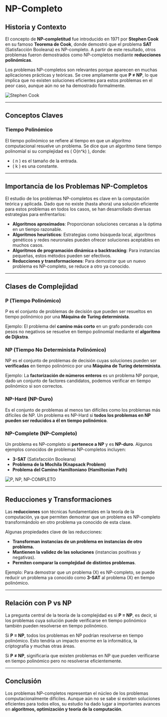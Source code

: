 # NP-Completo

## Historia y Contexto

El concepto de **NP-completitud** fue introducido en 1971 por **Stephen Cook** en su famoso **Teorema de Cook**, donde demostró que el problema **SAT** (Satisfacción Booleana) es NP-completo. A partir de este resultado, otros problemas fueron demostrados como NP-completos mediante **reducciones polinómicas**.

Los problemas NP-completos son relevantes porque aparecen en muchas aplicaciones prácticas y teóricas. Se cree ampliamente que **P ≠ NP**, lo que implica que no existen soluciones eficientes para estos problemas en el peor caso, aunque aún no se ha demostrado formalmente.

![Stephen Cook](https://upload.wikimedia.org/wikipedia/commons/6/68/Prof.Cook.jpg)

---

## Conceptos Claves

### **Tiempo Polinómico**
El tiempo polinómico se refiere al tiempo en que un algoritmo computacional resuelve un problema. Se dice que un algoritmo tiene tiempo polinomial si su complejidad es \( O(n^k) \), donde:

- \( n \) es el tamaño de la entrada.
- \( k \) es una constante.

---

## Importancia de los Problemas NP-Completos

El estudio de los problemas NP-completos es clave en la computación teórica y aplicada. Dado que no existe (hasta ahora) una solución eficiente para estos problemas en todos los casos, se han desarrollado diversas estrategias para enfrentarlos:

- **Algoritmos aproximados**: Proporcionan soluciones cercanas a la óptima en un tiempo razonable.
- **Algoritmos heurísticos**: Estrategias como búsqueda local, algoritmos genéticos y redes neuronales pueden ofrecer soluciones aceptables en muchos casos.
- **Algoritmos de programación dinámica o backtracking**: Para instancias pequeñas, estos métodos pueden ser efectivos.
- **Reducciones y transformaciones**: Para demostrar que un nuevo problema es NP-completo, se reduce a otro ya conocido.

---

## Clases de Complejidad

### **P (Tiempo Polinómico)**
P es el conjunto de problemas de decisión que pueden ser resueltos en tiempo polinómico por una **Máquina de Turing determinista**. 

Ejemplo: El problema del **camino más corto** en un grafo ponderado con pesos no negativos se resuelve en tiempo polinomial mediante el **algoritmo de Dijkstra**.

### **NP (Tiempo No Determinista Polinómico)**
NP es el conjunto de problemas de decisión cuyas soluciones pueden ser **verificadas** en tiempo polinómico por una **Máquina de Turing determinista**.

Ejemplo: La **factorización de números enteros** es un problema NP porque, dado un conjunto de factores candidatos, podemos verificar en tiempo polinómico si son correctos.

### **NP-Hard (NP-Duro)**
Es el conjunto de problemas al menos tan difíciles como los problemas más difíciles de NP. Un problema es NP-Hard si **todos los problemas en NP pueden ser reducidos a él en tiempo polinómico**. 

### **NP-Complete (NP-Completo)**
Un problema es NP-completo si **pertenece a NP** y es **NP-duro**. Algunos ejemplos conocidos de problemas NP-completos incluyen:

- **3-SAT** (Satisfacción Booleana)
- **Problema de la Mochila (Knapsack Problem)**
- **Problema del Camino Hamiltoniano (Hamiltonian Path)**

![P, NP, NP-COMPLETO](https://upload.wikimedia.org/wikipedia/commons/thumb/7/79/Complexity_classes_es.svg/260px-Complexity_classes_es.svg.png)

---

## Reducciones y Transformaciones

Las **reducciones** son técnicas fundamentales en la teoría de la computación, ya que permiten demostrar que un problema es NP-completo transformándolo en otro problema ya conocido de esta clase.

Algunas propiedades clave de las reducciones:

- **Transforman instancias de un problema en instancias de otro problema.**
- **Mantienen la validez de las soluciones** (instancias positivas y negativas).
- **Permiten comparar la complejidad de distintos problemas**.

Ejemplo: Para demostrar que un problema \(X\) es NP-completo, se puede reducir un problema ya conocido como **3-SAT** al problema \(X\) en tiempo polinómico.

---

## Relación con P vs NP

La pregunta central de la teoría de la complejidad es si **P = NP**, es decir, si los problemas cuya solución puede verificarse en tiempo polinómico también pueden resolverse en tiempo polinómico. 

Si **P = NP**, todos los problemas en NP podrían resolverse en tiempo polinómico. Esto tendría un impacto enorme en la informática, la criptografía y muchas otras áreas.

Si **P ≠ NP**, significaría que existen problemas en NP que pueden verificarse en tiempo polinómico pero no resolverse eficientemente.

---

## Conclusión

Los problemas NP-completos representan el núcleo de los problemas computacionalmente difíciles. Aunque aún no se sabe si existen soluciones eficientes para todos ellos, su estudio ha dado lugar a importantes avances en **algoritmos, optimización y teoría de la computación**.

